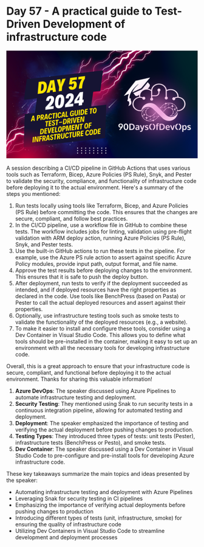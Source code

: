 # Day 57 - A practical guide to Test-Driven Development of infrastructure code
[![Watch the video](thumbnails/day57.png)](https://www.youtube.com/watch?v=VoeQWkboSUQ)

A session describing a CI/CD pipeline in GitHub Actions that uses various tools such as Terraform, Bicep, Azure Policies (PS Rule), Snyk, and Pester to validate the security, compliance, and functionality of infrastructure code before deploying it to the actual environment. Here's a summary of the steps you mentioned:

1. Run tests locally using tools like Terraform, Bicep, and Azure Policies (PS Rule) before committing the code. This ensures that the changes are secure, compliant, and follow best practices.
2. In the CI/CD pipeline, use a workflow file in GitHub to combine these tests. The workflow includes jobs for linting, validation using pre-flight validation with ARM deploy action, running Azure Policies (PS Rule), Snyk, and Pester tests.
3. Use the built-in GitHub actions to run these tests in the pipeline. For example, use the Azure PS rule action to assert against specific Azure Policy modules, provide input path, output format, and file name.
4. Approve the test results before deploying changes to the environment. This ensures that it is safe to push the deploy button.
5. After deployment, run tests to verify if the deployment succeeded as intended, and if deployed resources have the right properties as declared in the code. Use tools like BenchPress (based on Pasta) or Pester to call the actual deployed resources and assert against their properties.
6. Optionally, use infrastructure testing tools such as smoke tests to validate the functionality of the deployed resources (e.g., a website).
7. To make it easier to install and configure these tools, consider using a Dev Container in Visual Studio Code. This allows you to define what tools should be pre-installed in the container, making it easy to set up an environment with all the necessary tools for developing infrastructure code.

Overall, this is a great approach to ensure that your infrastructure code is secure, compliant, and functional before deploying it to the actual environment. Thanks for sharing this valuable information!

1. **Azure DevOps**: The speaker discussed using Azure Pipelines to automate infrastructure testing and deployment.
2. **Security Testing**: They mentioned using Snak to run security tests in a continuous integration pipeline, allowing for automated testing and deployment.
3. **Deployment**: The speaker emphasized the importance of testing and verifying the actual deployment before pushing changes to production.
4. **Testing Types**: They introduced three types of tests: unit tests (Pester), infrastructure tests (BenchPress or Pesto), and smoke tests.
5. **Dev Container**: The speaker discussed using a Dev Container in Visual Studio Code to pre-configure and pre-install tools for developing Azure infrastructure code.

These key takeaways summarize the main topics and ideas presented by the speaker:

* Automating infrastructure testing and deployment with Azure Pipelines
* Leveraging Snak for security testing in CI pipelines
* Emphasizing the importance of verifying actual deployments before pushing changes to production
* Introducing different types of tests (unit, infrastructure, smoke) for ensuring the quality of infrastructure code
* Utilizing Dev Containers in Visual Studio Code to streamline development and deployment processes

